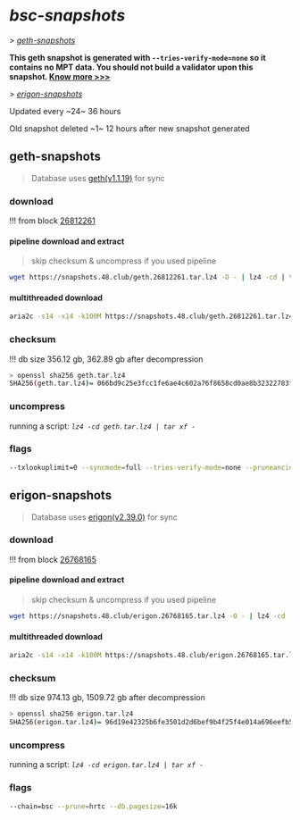 # *bsc-snapshots*


*\> [geth-snapshots](#geth-snapshots)*

**This geth snapshot is generated with `--tries-verify-mode=none` so it contains no MPT data. You should not build a validator upon this snapshot. [Know more >>>](https://github.com/bnb-chain/bsc/pull/926)**

*\> [erigon-snapshots](#erigon-snapshots)*

Updated every ~24~ 36 hours

Old snapshot deleted ~1~ 12 hours after new snapshot generated

## geth-snapshots


> Database uses [geth(v1.1.19)](https://github.com/bnb-chain/bsc/releases/tag/v1.1.19) for sync


### download

<!-- begin_geth -->

!!! from block [26812261](https://bscscan.com/block/26812261)

#### pipeline download and extract
> skip checksum & uncompress if you used pipeline
```bash
wget https://snapshots.48.club/geth.26812261.tar.lz4 -O - | lz4 -cd | tar xf -
```

#### multithreaded download

```bash
aria2c -s14 -x14 -k100M https://snapshots.48.club/geth.26812261.tar.lz4 -o geth.tar.lz4
```


### checksum

!!! db size 356.12 gb, 362.89 gb after decompression
```bash
> openssl sha256 geth.tar.lz4
SHA256(geth.tar.lz4)= 066bd9c25e3fcc1fe6ae4c602a76f8658cd0ae8b32322783f075786246b22a40
```

<!-- end_geth -->

### uncompress


running a script: _`lz4 -cd geth.tar.lz4 | tar xf -`_


### flags


```bash
--txlookuplimit=0 --syncmode=full --tries-verify-mode=none --pruneancient=true --diffblock=5000
```


## erigon-snapshots


> Database uses [erigon(v2.39.0)](https://github.com/ledgerwatch/erigon/releases/tag/v2.39.0) for sync


### download

<!-- begin_erigon -->

!!! from block [26768165](https://bscscan.com/block/26768165)

#### pipeline download and extract
> skip checksum & uncompress if you used pipeline
```bash
wget https://snapshots.48.club/erigon.26768165.tar.lz4 -O - | lz4 -cd | tar xf -
```

#### multithreaded download

```bash
aria2c -s14 -x14 -k100M https://snapshots.48.club/erigon.26768165.tar.lz4 -o erigon.tar.lz4
```


### checksum

!!! db size 974.13 gb, 1509.72 gb after decompression
```bash
> openssl sha256 erigon.tar.lz4
SHA256(erigon.tar.lz4)= 96d19e42325b6fe3501d2d6bef9b4f25f4e014a696eefb5782f3631c5d259d20
```

<!-- end_erigon -->


### uncompress


running a script: _`lz4 -cd erigon.tar.lz4 | tar xf -`_


### flags


```bash
--chain=bsc --prune=hrtc --db.pagesize=16k
```
